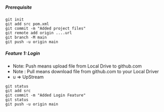 ##### Prerequisite

```
git init
git add src pom.xml
git commit -m "Added project files"
git remote add origin ....url
git branch -M main
git push -u origin main
```

##### Feature 1: Login
* Note: Push means upload file from Local Drive to github.com
* Note : Pull means download file from github.com to your Local Driver
* u => UpStream
```
git status
git add src
git commit -m "Added Login Feature"
git status
git push -u origin main
```
